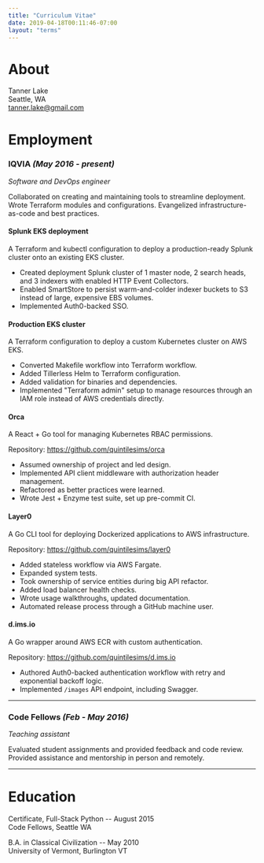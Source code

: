 ```yaml
---
title: "Curriculum Vitae"
date: 2019-04-18T00:11:46-07:00
layout: "terms"
---
```


# About

Tanner Lake  
Seattle, WA  
[tanner.lake@gmail.com](mailto:tanner.lake@gmail.com)  


# Employment

### IQVIA _(May 2016 - present)_

_Software and DevOps engineer_

Collaborated on creating and maintaining tools to streamline deployment.
Wrote Terraform modules and configurations.
Evangelized infrastructure-as-code and best practices.

#### Splunk EKS deployment

A Terraform and kubectl configuration to deploy a production-ready Splunk cluster onto an existing EKS cluster.

- Created deployment Splunk cluster of 1 master node, 2 search heads, and 3 indexers with enabled HTTP Event Collectors.
- Enabled SmartStore to persist warm-and-colder indexer buckets to S3 instead of large, expensive EBS volumes.
- Implemented Auth0-backed SSO.

#### Production EKS cluster

A Terraform configuration to deploy a custom Kubernetes cluster on AWS EKS.

- Converted Makefile workflow into Terraform workflow.
- Added Tillerless Helm to Terraform configuration.
- Added validation for binaries and dependencies.
- Implemented "Terraform admin" setup to manage resources through an IAM role instead of AWS credentials directly.

#### Orca

A React + Go tool for managing Kubernetes RBAC permissions.

Repository: https://github.com/quintilesims/orca

- Assumed ownership of project and led design.
- Implemented API client middleware with authorization header management.
- Refactored as better practices were learned.
- Wrote Jest + Enzyme test suite, set up pre-commit CI.

#### Layer0

A Go CLI tool for deploying Dockerized applications to AWS infrastructure.

Repository: https://github.com/quintilesims/layer0

- Added stateless workflow via AWS Fargate.
- Expanded system tests.
- Took ownership of service entities during big API refactor.
- Added load balancer health checks.
- Wrote usage walkthroughs, updated documentation.
- Automated release process through a GitHub machine user.

#### d.ims.io

A Go wrapper around AWS ECR with custom authentication.

Repository: https://github.com/quintilesims/d.ims.io

- Authored Auth0-backed authentication workflow with retry and exponential backoff logic.
- Implemented `/images` API endpoint, including Swagger.

---

### Code Fellows _(Feb - May 2016)_

_Teaching assistant_

Evaluated student assignments and provided feedback and code review.
Provided assistance and mentorship in person and remotely.

---


# Education

Certificate, Full-Stack Python -- August 2015  
Code Fellows, Seattle WA  

B.A. in Classical Civilization -- May 2010  
University of Vermont, Burlington VT
